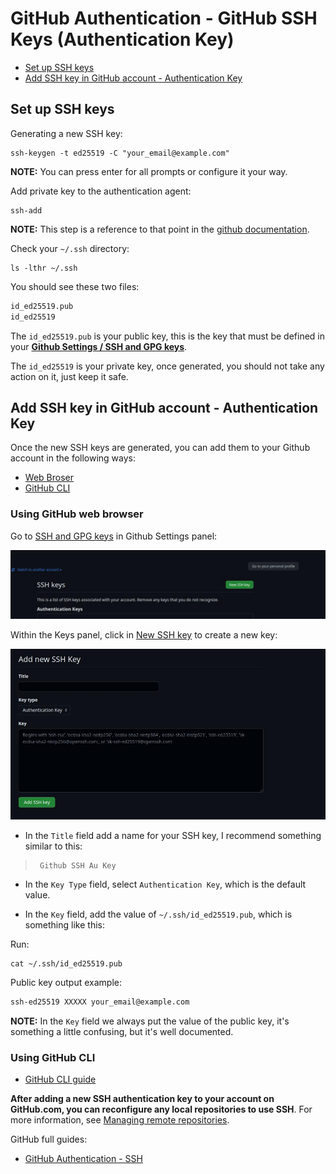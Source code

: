 # GitHub Authentication - GitHub SSH Keys (Authentication Key)

- [Set up SSH keys](https://github.com/lbrealdev/le-git/blob/master/github-auth/git_ssh_key.md#set-up-ssh-keys)
- [Add SSH key in GitHub account - Authentication Key](https://github.com/lbrealdev/le-git/blob/master/github-auth/git_ssh_key.md#add-ssh-key-in-github-account---authentication-key)

## Set up SSH keys

Generating a new SSH key:
```shell
ssh-keygen -t ed25519 -C "your_email@example.com"
```
**NOTE:** You can press enter for all prompts or configure it your way.

Add private key to the authentication agent:
```shell
ssh-add
```
**NOTE:** This step is a reference to that point in the [github documentation](https://docs.github.com/en/authentication/connecting-to-github-with-ssh/generating-a-new-ssh-key-and-adding-it-to-the-ssh-agent#adding-your-ssh-key-to-the-ssh-agent).

Check your `~/.ssh` directory:
```shell
ls -lthr ~/.ssh
```

You should see these two files:
```txt
id_ed25519.pub
id_ed25519
```

The `id_ed25519.pub` is your public key, this is the key that must be defined in your **[Github Settings / SSH and GPG keys](https://github.com/settings/keys)**.

The `id_ed25519` is your private key, once generated, you should not take any action on it, just keep it safe.

## Add SSH key in GitHub account - Authentication Key

Once the new SSH keys are generated, you can add them to your Github account in the following ways:

- [Web Broser](https://docs.github.com/en/authentication/connecting-to-github-with-ssh/adding-a-new-ssh-key-to-your-github-account?tool=webui)
- [GitHub CLI](https://docs.github.com/en/authentication/connecting-to-github-with-ssh/adding-a-new-ssh-key-to-your-github-account?tool=cli)

### Using GitHub web browser

Go to [SSH and GPG keys](https://github.com/settings/keys) in Github Settings panel:


![new-ssh-key](./docs/images/new-ssh-key.jpg)


Within the Keys panel, click in [New SSH key](https://github.com/settings/ssh/new) to create a new key:


![add-new-ssh-key-authentication-key](./docs/images/add-new-ssh-key-auth-key.jpg)


- In the `Title` field add a name for your SSH key, I recommend something similar to this:

>
>      Github SSH Au Key
>

- In the `Key Type` field, select `Authentication Key`, which is the default value.

- In the `Key` field, add the value of `~/.ssh/id_ed25519.pub`, which is something like this:

Run:
```shell
cat ~/.ssh/id_ed25519.pub
```

Public key output example:
```txt
ssh-ed25519 XXXXX your_email@example.com
```

**NOTE:** In the `Key` field we always put the value of the public key, it's something a little confusing, but it's well documented.

### Using GitHub CLI

- [GitHub CLI guide](https://github.com/lbrealdev/le-git/tree/master/github-cli)

**After adding a new SSH authentication key to your account on GitHub.com, you can reconfigure any local repositories to use SSH**. For more information, see [Managing remote repositories](https://docs.github.com/en/get-started/getting-started-with-git/managing-remote-repositories#switching-remote-urls-from-https-to-ssh).


GitHub full guides:

- [GitHub Authentication - SSH](https://docs.github.com/en/authentication/connecting-to-github-with-ssh/about-ssh)
